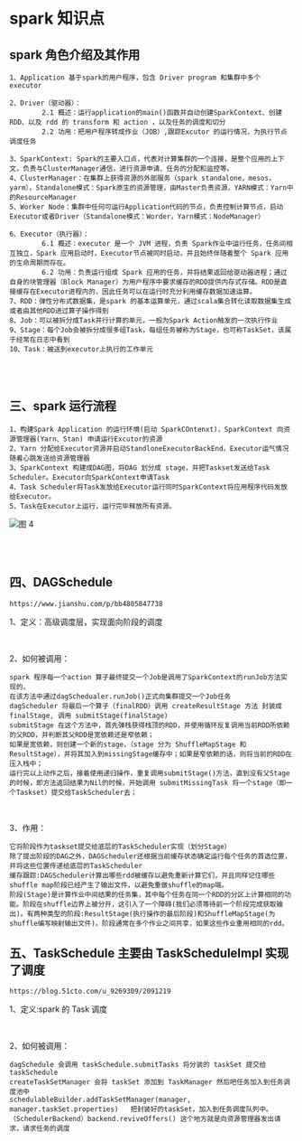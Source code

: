 # spark 知识点

## spark 角色介绍及其作用

    1、Application 基于spark的用户程序，包含 Driver program 和集群中多个 executor

    2、Driver（驱动器）：
            2.1 概述：运行application的main()函数并自动创建SparkContext、创建RDD、以及 rdd 的 transform 和 action ，以及任务的调度和切分
            2.2 功用：把用户程序转成作业（JOB）,跟踪Excutor 的运行情况，为执行节点调度任务

    3、SparkContext: Spark的主要入口点，代表对计算集群的一个连接，是整个应用的上下文，负责与ClusterManager通信，进行资源申请、任务的分配和监控等。
    4、ClusterManager：在集群上获得资源的外部服务（spark standalone，mesos，yarm），Standalone模式：Spark原生的资源管理，由Master负责资源，YARN模式：Yarn中的ResourceManager
    5、Worker Node：集群中任何可运行Application代码的节点，负责控制计算节点，启动Executor或者Driver（Standalone模式：Worder，Yarn模式：NodeManager）

    6、Executor（执行器）：
            6.1 概述：executor 是一个 JVM 进程，负责 Spark作业中运行任务，任务间相互独立，Spark 应用启动时，Executor节点被同时启动，并且始终伴随着整个 Spark 应用的生命周期而存在。
            6.2 功用：负责运行组成 Spark 应用的任务，并将结果返回给驱动器进程；通过自身的块管理器（Block Manager）为用户程序中要求缓存的RDD提供内存式存储。RDD是直接缓存在Executor进程内的，因此任务可以在运行时充分利用缓存数据加速运算。
    7、RDD：弹性分布式数据集，是spark 的基本运算单元，通过scala集合转化读取数据集生成或者由其他RDD进过算子操作得到
    8、Job：可以被拆分成Task并行计算的单元，一般为Spark Action触发的一次执行作业
    9、Stage：每个Job会被拆分成很多组Task，每组任务被称为Stage，也可称TaskSet，该属于经常在日志中看到
    10、Task：被送到executor上执行的工作单元

<br/>
<br/>

## 三、spark 运行流程

    1、构建Spark Application 的运行环境(启动 SparkCOntenxt)，SparkContext 向资源管理器(Yarn、Stan) 申请运行Excutor的资源
    2、Yarn 分配给Executor资源并启动StandloneExecutorBackEnd，Executor运气情况随着心跳发送给资源管理器
    3、SparkContext 构建成DAG图，将DAG 划分成 stage，并把Taskset发送给Task Scheduler。Executor向SparkContext申请Task
    4、Task Scheduler将Task发放给Executor运行同时SparkContext将应用程序代码发放给Executor。
    5、Task在Executor上运行，运行完毕释放所有资源。

![图 4](../../images/646fee520a9af4ed83fb28a1f4197627987a6ba936b960040bee2cb2da4e1279.png)  

<br/>
<br/>

## 四、DAGSchedule 
    https://www.jianshu.com/p/bb4805847738
1、定义：高级调度层，实现面向阶段的调度

<br/>

2、如何被调用：
    
    spark 程序每一个action 算子最终提交一个Job是调用了SparkContext的runJob方法实现的，
    在该方法中通过dagSchedualer.runJob()正式向集群提交一个Job任务
    dagScheduler 将最后一个算子（finalRDD）调用 createResultStage 方法 封装成 finalStage, 调用 submitStage(finalStage)
    submitStage 在这个方法中，首先弹栈获得栈顶的RDD，并使用循环反复调用当前RDD所依赖的父RDD，并判断其父RDD是宽依赖还是窄依赖；
    如果是宽依赖，则创建一个新的stage，（stage 分为 ShuffleMapStage 和 ResultStage），并将其加入到missingStage缓存中；如果是窄依赖的话，则将当前的RDD在压入栈中；
    运行完以上动作之后，接着使用递归操作，重复调用submitStage()方法，直到没有父Stage的时候，即方法返回结果为Nil的时候，开始调用 submitMissingTask 将一个stage（即一个Taskset）提交给TaskScheduler去；

<br/>

3、作用：

    它将阶段作为taskset提交给底层的TaskScheduler实现（划分Stage）
    除了提出阶段的DAG之外，DAGScheduler还根据当前缓存状态确定运行每个任务的首选位置，并将这些位置传递给底层的TaskScheduler
    缓存跟踪:DAGScheduler计算出哪些rdd被缓存以避免重新计算它们，并且同样记住哪些shuffle map阶段已经产生了输出文件，以避免重做shuffle的map端。
    阶段(Stage)是计算作业中间结果的任务集，其中每个任务在同一个RDD的分区上计算相同的功能。阶段在shuffle边界上被分开，这引入了一个障碍(我们必须等待前一个阶段完成获取输出)。有两种类型的阶段:ResultStage(执行操作的最后阶段)和ShuffleMapStage(为shuffle编写映射输出文件)。阶段通常在多个作业之间共享，如果这些作业重用相同的rdd。

## 五、TaskSchedule 主要由 TaskScheduleImpl 实现了调度
    https://blog.51cto.com/u_9269309/2091219
1、定义:spark 的 Task 调度

<br/>

2、如何被调用：

    dagSchedule 会调用 taskSchedule.submitTasks 将分装的 taskSet 提交给 taskSchedule
    createTaskSetManager 会将 taskSet 添加到 TaskManager 然后吧任务加入到任务调度池中
    schedulableBuilder.addTaskSetManager(manager, manager.taskSet.properties)   把封装好的taskSet，加入到任务调度队列中。（SchedulerBackend）backend.reviveOffers() 这个地方就是向资源管理器发出请求，请求任务的调度